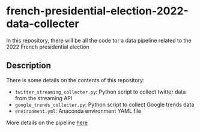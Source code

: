 # french-presidential-election-2022-data-collecter

In this repository, there will be all the code tor a data pipeline related to the 2022 French presidential election

## Description

There is some details on the contents of this repository:
* `twitter_streaming_collecter.py`: Python script to collect twitter data from the streaming API
* `google_trends_collecter.py`: Python script to collect Google trends data
* `environment.yml`: Anaconda environment YAML file


More details on the pipeline [here](https://www.the-odd-dataguy.com/2021/11/27/data-pipeline-french-presidential-election/)
